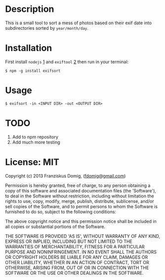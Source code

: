 # Description

This is a small tool to sort a mess of photos based on their exif
date into subdirectories sorted by `year/month/day`.

# Installation

First install `nodejs` [1] and `exiftool` [2] then run in your terminal:

    $ npm -g install exifsort

# Usage

    $ exifsort -in <INPUT DIR> -out <OUTPUT DIR>

# TODO

1. Add to npm repository
2. Add much more testing

# License: MIT 

Copyright (c) 2013 Franziskus Domig, (fdomig@gmail.com)

Permission is hereby granted, free of charge, to any person obtaining a copy of this software and associated documentation files (the 'Software'), to deal in the Software without restriction, including without limitation the rights to use, copy, modify, merge, publish, distribute, sublicense, and/or sell copies of the Software, and to permit persons to whom the Software is furnished to do so, subject to the following conditions:

The above copyright notice and this permission notice shall be included in all copies or substantial portions of the Software.

THE SOFTWARE IS PROVIDED 'AS IS', WITHOUT WARRANTY OF ANY KIND, EXPRESS OR IMPLIED, INCLUDING BUT NOT LIMITED TO THE WARRANTIES OF MERCHANTABILITY, FITNESS FOR A PARTICULAR PURPOSE AND NONINFRINGEMENT. IN NO EVENT SHALL THE AUTHORS OR COPYRIGHT HOLDERS BE LIABLE FOR ANY CLAIM, DAMAGES OR OTHER LIABILITY, WHETHER IN AN ACTION OF CONTRACT, TORT OR OTHERWISE, ARISING FROM, OUT OF OR IN CONNECTION WITH THE SOFTWARE OR THE USE OR OTHER DEALINGS IN THE SOFTWARE.


[1]: http://nodejs.org
[2]: http://www.sno.phy.queensu.ca/~phil/exiftool/